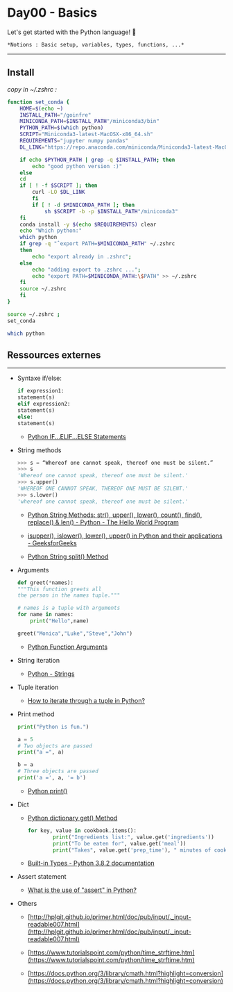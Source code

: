 # Day00 - Basics

Let's get started with the Python language! 🐍

    *Notions : Basic setup, variables, types, functions, ...*

***

## Install

*copy in ~/.zshrc :*

```bash
function set_conda {
	HOME=$(echo ~)
    INSTALL_PATH="/goinfre"
    MINICONDA_PATH=$INSTALL_PATH"/miniconda3/bin"
    PYTHON_PATH=$(which python)
    SCRIPT="Miniconda3-latest-MacOSX-x86_64.sh"
    REQUIREMENTS="jupyter numpy pandas"
    DL_LINK="https://repo.anaconda.com/miniconda/Miniconda3-latest-MacOSX-x86_64.sh"

	if echo $PYTHON_PATH | grep -q $INSTALL_PATH; then
		echo "good python version :)"
	else
	cd
	if [ ! -f $SCRIPT ]; then
		curl -LO $DL_LINK
		fi
		if [ ! -d $MINICONDA_PATH ]; then
			sh $SCRIPT -b -p $INSTALL_PATH"/miniconda3"
	fi
	conda install -y $(echo $REQUIREMENTS) clear
	echo "Which python:"
	which python
	if grep -q "ˆexport PATH=$MINICONDA_PATH" ~/.zshrc
	then
		echo "export already in .zshrc";
	else
		echo "adding export to .zshrc ...";
		echo "export PATH=$MINICONDA_PATH:\$PATH" >> ~/.zshrc
	fi
	source ~/.zshrc
	fi
}

```

```bash
source ~/.zshrc ;
set_conda
```

```bash
which python
```

## Ressources externes

---

- Syntaxe if/else:

    ```python
    if expression1:
    statement(s)
    elif expression2:
    statement(s)
    else:
    statement(s)
    ```

    - [Python IF...ELIF...ELSE Statements](https://www.tutorialspoint.com/python/python_if_else.htm)

- String methods

    ```python
    >>> s = “Whereof one cannot speak, thereof one must be silent.”
    >>> s
    'Whereof one cannot speak, thereof one must be silent.'
    >>> s.upper()
    'WHEREOF ONE CANNOT SPEAK, THEREOF ONE MUST BE SILENT.'
    >>> s.lower()
    'whereof one cannot speak, thereof one must be silent.'
    ```

    - [Python String Methods: str(), upper(), lower(), count(), find(), replace() & len() - Python - The Hello World Program](https://thehelloworldprogram.com/python/python-string-methods/)

    - [isupper(), islower(), lower(), upper() in Python and their applications - GeeksforGeeks](https://www.geeksforgeeks.org/isupper-islower-lower-upper-python-applications/)

    - [Python String split() Method](https://www.tutorialspoint.com/python/string_split.htm)

- Arguments

    ```python
    def greet(*names):
    """This function greets all
    the person in the names tuple."""

    # names is a tuple with arguments
    for name in names:
        print("Hello",name)

    greet("Monica","Luke","Steve","John")
    ```

    - [Python Function Arguments](https://www.programiz.com/python-programming/function-argument)

- String iteration

    - [Python - Strings](https://www.tutorialspoint.com/python/python_strings.htm)

- Tuple iteration

    - [How to iterate through a tuple in Python?](https://www.tutorialspoint.com/How-to-iterate-through-a-tuple-in-Python)

- Print method

    ```python
    print("Python is fun.")

    a = 5
    # Two objects are passed
    print("a =", a)

    b = a
    # Three objects are passed
    print('a =', a, '= b')
    ```

    - [Python print()](https://www.programiz.com/python-programming/methods/built-in/print)

- Dict

  - [Python dictionary get() Method](https://www.tutorialspoint.com/python/dictionary_get.htm)

    ```python
    for key, value in cookbook.items():
            print("Ingredients list:", value.get('ingredients'))
            print("To be eaten for", value.get('meal'))
            print("Takes", value.get('prep_time'), " minutes of cooking.")
    ```

  - [Built-in Types - Python 3.8.2 documentation](https://docs.python.org/3/library/stdtypes.html#dict.pop)

- Assert statement

  - [What is the use of "assert" in Python?](https://stackoverflow.com/questions/5142418/what-is-the-use-of-assert-in-python)

- Others

  - [http://hplgit.github.io/primer.html/doc/pub/input/._input-readable007.html](http://hplgit.github.io/primer.html/doc/pub/input/._input-readable007.html)

  - [https://www.tutorialspoint.com/python/time_strftime.htm](https://www.tutorialspoint.com/python/time_strftime.htm)

  - [https://docs.python.org/3/library/cmath.html?highlight=conversion](https://docs.python.org/3/library/cmath.html?highlight=conversion)